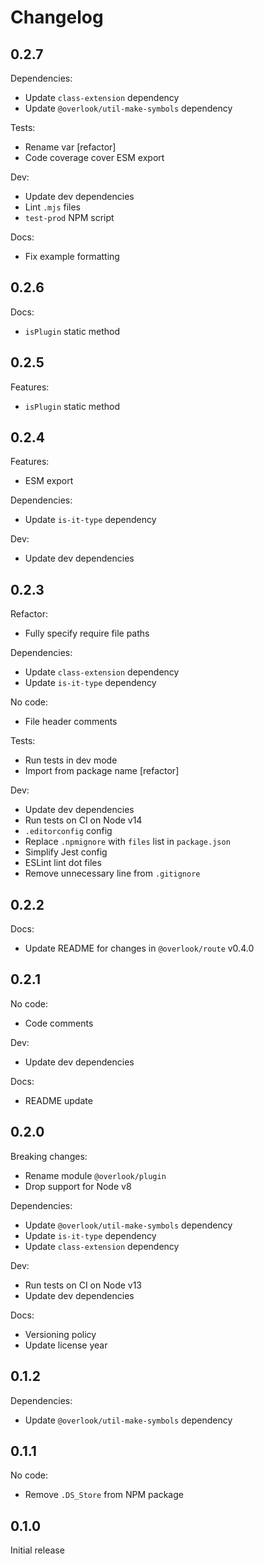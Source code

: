 # Changelog

## 0.2.7

Dependencies:

* Update `class-extension` dependency
* Update `@overlook/util-make-symbols` dependency

Tests:

* Rename var [refactor]
* Code coverage cover ESM export

Dev:

* Update dev dependencies
* Lint `.mjs` files
* `test-prod` NPM script

Docs:

* Fix example formatting

## 0.2.6

Docs:

* `isPlugin` static method

## 0.2.5

Features:

* `isPlugin` static method

## 0.2.4

Features:

* ESM export

Dependencies:

* Update `is-it-type` dependency

Dev:

* Update dev dependencies

## 0.2.3

Refactor:

* Fully specify require file paths

Dependencies:

* Update `class-extension` dependency
* Update `is-it-type` dependency

No code:

* File header comments

Tests:

* Run tests in dev mode
* Import from package name [refactor]

Dev:

* Update dev dependencies
* Run tests on CI on Node v14
* `.editorconfig` config
* Replace `.npmignore` with `files` list in `package.json`
* Simplify Jest config
* ESLint lint dot files
* Remove unnecessary line from `.gitignore`

## 0.2.2

Docs:

* Update README for changes in `@overlook/route` v0.4.0

## 0.2.1

No code:

* Code comments

Dev:

* Update dev dependencies

Docs:

* README update

## 0.2.0

Breaking changes:

* Rename module `@overlook/plugin`
* Drop support for Node v8

Dependencies:

* Update `@overlook/util-make-symbols` dependency
* Update `is-it-type` dependency
* Update `class-extension` dependency

Dev:

* Run tests on CI on Node v13
* Update dev dependencies

Docs:

* Versioning policy
* Update license year

## 0.1.2

Dependencies:

* Update `@overlook/util-make-symbols` dependency

## 0.1.1

No code:

* Remove `.DS_Store` from NPM package

## 0.1.0

Initial release
